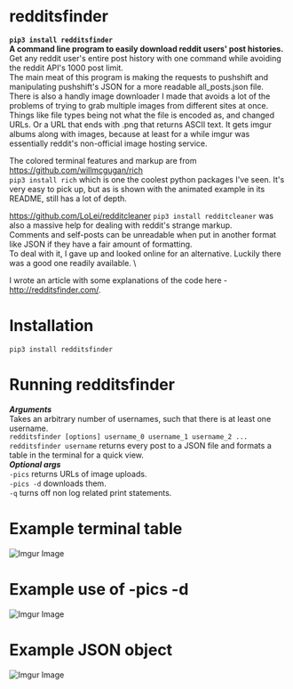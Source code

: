 # redditsfinder
**`pip3 install redditsfinder`**\
**A command line program to easily download reddit users' post histories.** \
Get any reddit user's entire post history with one command while avoiding the reddit API's 1000 post limit. \
The main meat of this program is making the requests to pushshift and manipulating pushshift's JSON for a more readable all_posts.json file. \
There is also a handly image downloader I made that avoids a lot of the problems of trying to grab multiple images from different sites at once. Things like file types being not what the file is encoded as, and changed URLs. Or a URL that ends with .png that returns ASCII text. It gets imgur albums along with images, because at least for a while imgur was essentially reddit's non-official image hosting service. 

The colored terminal features and markup are from https://github.com/willmcgugan/rich \
`pip3 install rich` which is one the coolest python packages I've seen. It's very easy to pick up, but as is shown with the animated example in its README, still has a lot of depth.  

https://github.com/LoLei/redditcleaner `pip3 install redditcleaner` was also a massive help for dealing with reddit's strange markup. \
Comments and self-posts can be unreadable when put in another format like JSON if they have a fair amount of formatting. \
To deal with it, I gave up and looked online for an alternative. Luckily there was a good one readily available. \

I wrote an article with some explanations of the code here - http://redditsfinder.com/.

# Installation
`pip3 install redditsfinder`

# Running redditsfinder

***Arguments***\
Takes an arbitrary number of usernames, such that there is at least one username.\
`redditsfinder [options] username_0 username_1 username_2 ...`\
`redditsfinder username` returns every post to a JSON file and formats a table in the terminal for a quick view.\
***Optional args***\
`-pics` returns URLs of image uploads.\
`-pics -d` downloads them.\
`-q` turns off non log related print statements.

# Example terminal table
![Imgur Image](https://i.imgur.com/t0hR7Oc.png) 

# Example use of -pics -d
![Imgur Image](https://i.imgur.com/1bMuKlV.png)

# Example JSON object
![Imgur Image](https://i.imgur.com/yHR87rG.png)


